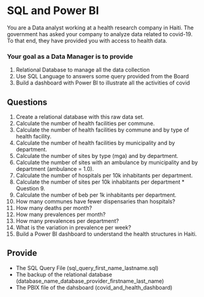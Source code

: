# SQL and Power BI
You are a Data analyst working at a health research company in Haiti.  The government has asked your company to analyze data related to covid-19.  To that end, they have provided you with access to health data.

### Your goal as a Data Manager is to provide
<ol>
  <li> Relational Database to manage all the data collection </li>
  <li> Use SQL Language to answers some query provided from the Board </li>
  <li> Build a dashboard with Power BI to illustrate all the activities of covid </li>
</ol>

## Questions

<ol>
  <li> Create a relational database with this raw data set. </li>
  <li> Calculate the number of health facilities per commune. </li>
  <li> Calculate the number of health facilities by commune and by type of health facility. </li>
  <li> Calculate the number of health facilities by municipality and by department. </li>
  <li> Calculate the number of sites by type (mga) and by department. </li>
  <li> Calculate the number of sites with an ambulance by municipality and by department (ambulance = 1.0). </li>
  <li> Calculate the number of hospitals per 10k inhabitants per department. </li>
  <li> Calculate the number of sites per 10k inhabitants per department * Question 9. </li>
  <li> Calculate the number of beb per 1k inhabitants per department. </li>
  <li> How many communes have fewer dispensaries than hospitals? </li>
  <li> How many deaths per month? </li>
  <li> How many prevalences per month? </li>
  <li> How many prevalences per department? </li>
  <li> What is the variation in prevalence per week? </li>
  <li> Build a Power BI dashboard to understand the health structures in Haiti. </li>
</ol>

## Provide

<ul>
  <li> The SQL Query File (sql_query_first_name_lastname.sql) </li>
  <li> The backup of the relational database (database_name_database_provider_firstname_last_name) </li>
  <li> The PBIX  file of the dahsboard (covid_and_health_dashboard) </li>
 </ul>
